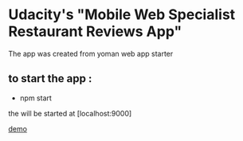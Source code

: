 # Udacity's "Mobile Web Specialist Restaurant Reviews App"

The app was created from yoman web app starter

## to start the app :

* npm start

the will be started at [localhost:9000]

[demo](https://unruffled-northcutt-644525.netlify.com/)
